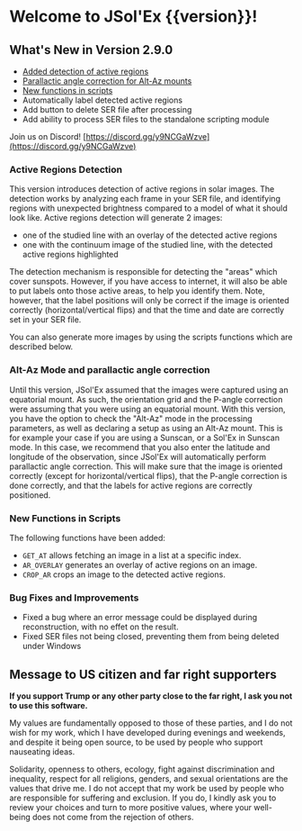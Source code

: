 # Welcome to JSol'Ex {{version}}!

## What's New in Version 2.9.0

- [Added detection of active regions](#active-regions-detection)
- [Parallactic angle correction for Alt-Az mounts](#alt-az-mode-and-parallactic-angle-correction)
- [New functions in scripts](#new-functions-in-scripts)
- Automatically label detected active regions
- Add button to delete SER file after processing
- Add ability to process SER files to the standalone scripting module

Join us on Discord! [https://discord.gg/y9NCGaWzve](https://discord.gg/y9NCGaWzve)

### Active Regions Detection

This version introduces detection of active regions in solar images.
The detection works by analyzing each frame in your SER file, and identifying regions with unexpected brightness compared to a model of what it should look like.
Active regions detection will generate 2 images:

- one of the studied line with an overlay of the detected active regions
- one with the continuum image of the studied line, with the detected active regions highlighted

The detection mechanism is responsible for detecting the "areas" which cover sunspots.
However, if you have access to internet, it will also be able to put labels onto those active areas, to help you identify them.
Note, however, that the label positions will only be correct if the image is oriented correctly (horizontal/vertical flips) and that the time and date are correctly set in your SER file.

You can also generate more images by using the scripts functions which are described below.

### Alt-Az Mode and parallactic angle correction

Until this version, JSol'Ex assumed that the images were captured using an equatorial mount.
As such, the orientation grid and the P-angle correction were assuming that you were using an equatorial mount.
With this version, you have the option to check the "Alt-Az" mode in the processing parameters, as well as declaring a setup as using an Alt-Az mount.
This is for example your case if you are using a Sunscan, or a Sol'Ex in Sunscan mode.
In this case, we recommend that you also enter the latitude and longitude of the observation, since JSol'Ex will automatically perform parallactic angle correction.
This will make sure that the image is oriented correctly (except for horizontal/vertical flips), that the P-angle correction is done correctly, and that the labels for active regions are correctly positioned.

### New Functions in Scripts

The following functions have been added:

- `GET_AT` allows fetching an image in a list at a specific index.
- `AR_OVERLAY` generates an overlay of active regions on an image.
- `CROP_AR` crops an image to the detected active regions.

### Bug Fixes and Improvements

- Fixed a bug where an error message could be displayed during reconstruction, with no effet on the result.
- Fixed SER files not being closed, preventing them from being deleted under Windows

## Message to US citizen and far right supporters

**If you support Trump or any other party close to the far right, I ask you not to use this software.**

My values are fundamentally opposed to those of these parties, and I do not wish for my work, which I have developed during evenings and weekends, and despite it being open source, to be used by people who support nauseating ideas.

Solidarity, openness to others, ecology, fight against discrimination and inequality, respect for all religions, genders, and sexual orientations are the values that drive me.
I do not accept that my work be used by people who are responsible for suffering and exclusion.
If you do, I kindly ask you to review your choices and turn to more positive values, where your well-being does not come from the rejection of others.
